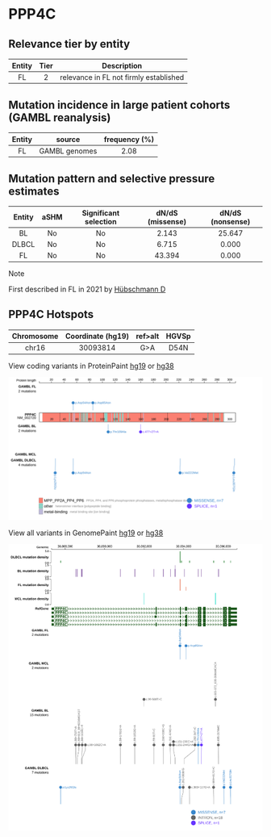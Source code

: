 # PPP4C

## Relevance tier by entity

|Entity|Tier|Description                           |
|:------:|:----:|--------------------------------------|
|FL    |2   |relevance in FL not firmly established|

## Mutation incidence in large patient cohorts (GAMBL reanalysis)

|Entity|source       |frequency (%)|
|:------:|:-------------:|:-------------:|
|FL    |GAMBL genomes|2.08         |

## Mutation pattern and selective pressure estimates

|Entity|aSHM|Significant selection|dN/dS (missense)|dN/dS (nonsense)|
|:------:|:----:|:---------------------:|:----------------:|:----------------:|
|BL    |No  |No                   | 2.143          |25.647          |
|DLBCL |No  |No                   | 6.715          | 0.000          |
|FL    |No  |No                   |43.394          | 0.000          |


> [!NOTE]
> First described in FL in 2021 by [Hübschmann D](https://pubmed.ncbi.nlm.nih.gov/33953289)

 ## PPP4C Hotspots

| Chromosome |Coordinate (hg19) | ref>alt | HGVSp | 
 | :---:| :---: | :--: | :---: |
| chr16 | 30093814 | G>A | D54N |

View coding variants in ProteinPaint [hg19](https://www.bcgsc.ca/downloads/morinlab/GAMBL/test/genes/PPP4C_protein.html)  or [hg38](https://www.bcgsc.ca/downloads/morinlab/GAMBL/test/genes/PPP4C_protein_hg38.html)

![image](images/proteinpaint/PPP4C_NM_002720.svg)

View all variants in GenomePaint [hg19](https://www.bcgsc.ca/downloads/morinlab/GAMBL/test/genes/PPP4C.html)  or [hg38](https://www.bcgsc.ca/downloads/morinlab/GAMBL/test/genes/PPP4C_hg38.html)

![image](images/proteinpaint/PPP4C.svg)
